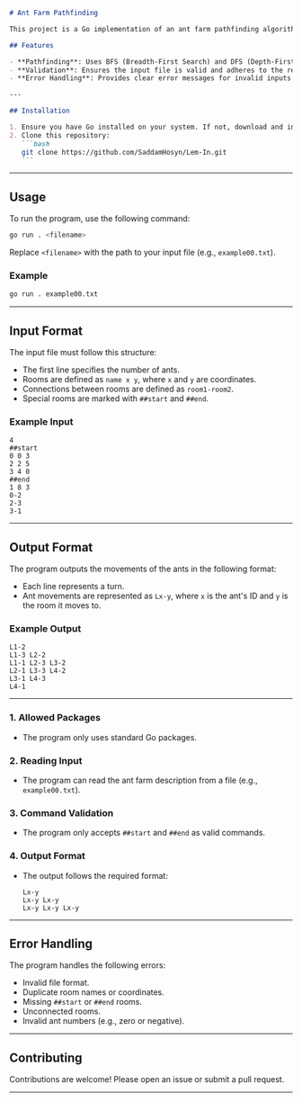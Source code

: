 ````markdown
# Ant Farm Pathfinding

This project is a Go implementation of an ant farm pathfinding algorithm. It reads a file describing an ant farm, including the number of ants, rooms, and connections between them. The program then calculates the shortest path for the ants to travel from the `##start` room to the `##end` room, ensuring that no two ants occupy the same room at the same time.

## Features

- **Pathfinding**: Uses BFS (Breadth-First Search) and DFS (Depth-First Search) to find the shortest path for ants.
- **Validation**: Ensures the input file is valid and adheres to the required format.
- **Error Handling**: Provides clear error messages for invalid inputs or unsolvable scenarios.

---

## Installation

1. Ensure you have Go installed on your system. If not, download and install it from [here](https://golang.org/dl/).
2. Clone this repository:
   ```bash
   git clone https://github.com/SaddamHosyn/Lem-In.git
   ```
````

---

## Usage

To run the program, use the following command:

```bash
go run . <filename>
```

Replace `<filename>` with the path to your input file (e.g., `example00.txt`).

### Example

```bash
go run . example00.txt
```

---

## Input Format

The input file must follow this structure:

- The first line specifies the number of ants.
- Rooms are defined as `name x y`, where `x` and `y` are coordinates.
- Connections between rooms are defined as `room1-room2`.
- Special rooms are marked with `##start` and `##end`.

### Example Input

```
4
##start
0 0 3
2 2 5
3 4 0
##end
1 8 3
0-2
2-3
3-1
```

---

## Output Format

The program outputs the movements of the ants in the following format:

- Each line represents a turn.
- Ant movements are represented as `Lx-y`, where `x` is the ant's ID and `y` is the room it moves to.

### Example Output

```
L1-2
L1-3 L2-2
L1-1 L2-3 L3-2
L2-1 L3-3 L4-2
L3-1 L4-3
L4-1
```

---

### 1. **Allowed Packages**

- The program only uses standard Go packages.

### 2. **Reading Input**

- The program can read the ant farm description from a file (e.g., `example00.txt`).

### 3. **Command Validation**

- The program only accepts `##start` and `##end` as valid commands.

### 4. **Output Format**

- The output follows the required format:
  ```
  Lx-y
  Lx-y Lx-y
  Lx-y Lx-y Lx-y
  ```

---

## Error Handling

The program handles the following errors:

- Invalid file format.
- Duplicate room names or coordinates.
- Missing `##start` or `##end` rooms.
- Unconnected rooms.
- Invalid ant numbers (e.g., zero or negative).

---

## Contributing

Contributions are welcome! Please open an issue or submit a pull request.

---
